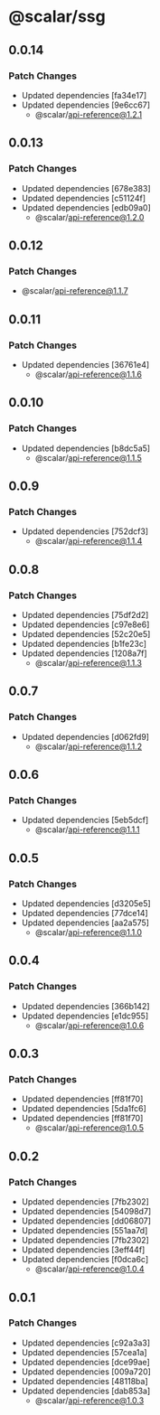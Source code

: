 # @scalar/ssg

## 0.0.14

### Patch Changes

- Updated dependencies [fa34e17]
- Updated dependencies [9e6cc67]
  - @scalar/api-reference@1.2.1

## 0.0.13

### Patch Changes

- Updated dependencies [678e383]
- Updated dependencies [c51124f]
- Updated dependencies [edb09a0]
  - @scalar/api-reference@1.2.0

## 0.0.12

### Patch Changes

- @scalar/api-reference@1.1.7

## 0.0.11

### Patch Changes

- Updated dependencies [36761e4]
  - @scalar/api-reference@1.1.6

## 0.0.10

### Patch Changes

- Updated dependencies [b8dc5a5]
  - @scalar/api-reference@1.1.5

## 0.0.9

### Patch Changes

- Updated dependencies [752dcf3]
  - @scalar/api-reference@1.1.4

## 0.0.8

### Patch Changes

- Updated dependencies [75df2d2]
- Updated dependencies [c97e8e6]
- Updated dependencies [52c20e5]
- Updated dependencies [b1fe23c]
- Updated dependencies [1208a7f]
  - @scalar/api-reference@1.1.3

## 0.0.7

### Patch Changes

- Updated dependencies [d062fd9]
  - @scalar/api-reference@1.1.2

## 0.0.6

### Patch Changes

- Updated dependencies [5eb5dcf]
  - @scalar/api-reference@1.1.1

## 0.0.5

### Patch Changes

- Updated dependencies [d3205e5]
- Updated dependencies [77dce14]
- Updated dependencies [aa2a575]
  - @scalar/api-reference@1.1.0

## 0.0.4

### Patch Changes

- Updated dependencies [366b142]
- Updated dependencies [e1dc955]
  - @scalar/api-reference@1.0.6

## 0.0.3

### Patch Changes

- Updated dependencies [ff81f70]
- Updated dependencies [5da1fc6]
- Updated dependencies [ff81f70]
  - @scalar/api-reference@1.0.5

## 0.0.2

### Patch Changes

- Updated dependencies [7fb2302]
- Updated dependencies [54098d7]
- Updated dependencies [dd06807]
- Updated dependencies [551aa7d]
- Updated dependencies [7fb2302]
- Updated dependencies [3eff44f]
- Updated dependencies [f0dca6c]
  - @scalar/api-reference@1.0.4

## 0.0.1

### Patch Changes

- Updated dependencies [c92a3a3]
- Updated dependencies [57cea1a]
- Updated dependencies [dce99ae]
- Updated dependencies [009a720]
- Updated dependencies [48118ba]
- Updated dependencies [dab853a]
  - @scalar/api-reference@1.0.3
